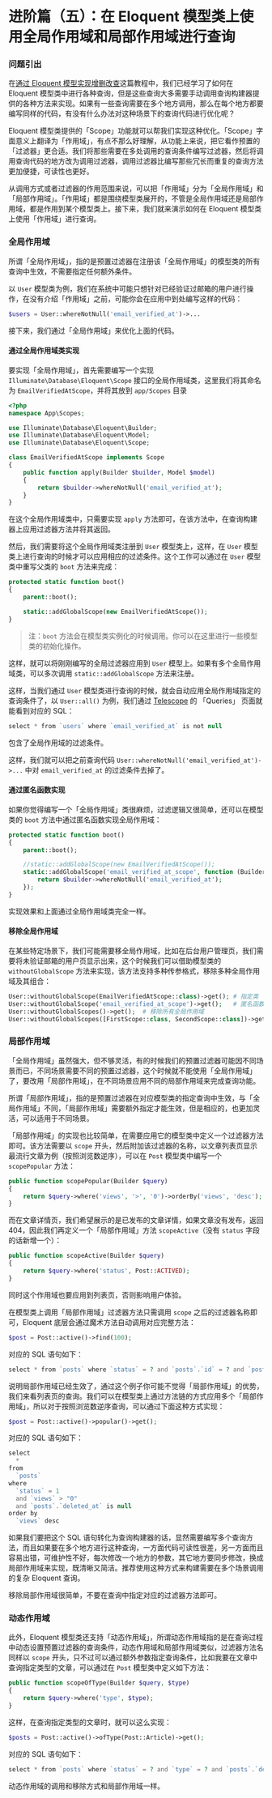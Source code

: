 # 进阶篇（五）：在 Eloquent 模型类上使用全局作用域和局部作用域进行查询

### 问题引出

在[通过 Eloquent 模型实现增删改查](https://laravelacademy.org/post/9699.html)这篇教程中，我们已经学习了如何在 Eloquent 模型类中进行各种查询，但是这些查询大多需要手动调用查询构建器提供的各种方法来实现。如果有一些查询需要在多个地方调用，那么在每个地方都要编写同样的代码，有没有什么办法对这种场景下的查询代码进行优化呢？

Eloquent 模型类提供的「Scope」功能就可以帮我们实现这种优化。「Scope」字面意义上翻译为「作用域」，有点不那么好理解，从功能上来说，把它看作预置的「过滤器」更合适。我们将那些需要在多处调用的查询条件编写过滤器，然后将调用查询代码的地方改为调用过滤器，调用过滤器比编写那些冗长而重复的查询方法更加便捷，可读性也更好。

从调用方式或者过滤器的作用范围来说，可以把「作用域」分为「全局作用域」和「局部作用域」。「作用域」都是围绕模型类展开的，不管是全局作用域还是局部作用域，都是作用到某个模型类上。接下来，我们就来演示如何在 Eloquent 模型类上使用「作用域」进行查询。

### 全局作用域

所谓「全局作用域」，指的是预置过滤器在注册该「全局作用域」的模型类的所有查询中生效，不需要指定任何额外条件。

以 `User` 模型类为例，我们在系统中可能只想针对已经验证过邮箱的用户进行操作，在没有介绍「作用域」之前，可能你会在应用中到处编写这样的代码：

```php
$users = User::whereNotNull('email_verified_at')->...
```

接下来，我们通过「全局作用域」来优化上面的代码。

#### 通过全局作用域类实现

要实现「全局作用域」，首先需要编写一个实现 `Illuminate\Database\Eloquent\Scope` 接口的全局作用域类，这里我们将其命名为 `EmailVerifiedAtScope`，并将其放到 `app/Scopes` 目录

```php
<?php
namespace App\Scopes;

use Illuminate\Database\Eloquent\Builder;
use Illuminate\Database\Eloquent\Model;
use Illuminate\Database\Eloquent\Scope;

class EmailVerifiedAtScope implements Scope
{
    public function apply(Builder $builder, Model $model)
    {
        return $builder->whereNotNull('email_verified_at');
    }
}
```

在这个全局作用域类中，只需要实现 `apply` 方法即可，在该方法中，在查询构建器上应用过滤器方法并将其返回。

然后，我们需要将这个全局作用域类注册到 `User` 模型类上，这样，在 `User` 模型类上进行查询的时候才可以应用相应的过滤条件。这个工作可以通过在 `User` 模型类中重写父类的 `boot` 方法来完成：

```php
protected static function boot()
{
    parent::boot();

    static::addGlobalScope(new EmailVerifiedAtScope());
}
```

> 注：`boot` 方法会在模型类实例化的时候调用。你可以在这里进行一些模型类的初始化操作。

这样，就可以将刚刚编写的全局过滤器应用到 `User` 模型上。如果有多个全局作用域类，可以多次调用 `static::addGlobalScope` 方法来注册。

这样，当我们通过 `User` 模型类进行查询的时候，就会自动应用全局作用域指定的查询条件了，以 `User::all()` 为例，我们通过 [Telescope](https://laravelacademy.org/post/9687.html) 的 「Queries」 页面就能看到对应的 SQL：

```php
select * from `users` where `email_verified_at` is not null
```

包含了全局作用域的过滤条件。

这样，我们就可以把之前查询代码 `User::whereNotNull('email_verified_at')->...` 中对 `email_verified_at` 的过滤条件去掉了。

#### 通过匿名函数实现

如果你觉得编写一个「全局作用域」类很麻烦，过滤逻辑又很简单，还可以在模型类的 `boot` 方法中通过匿名函数实现全局作用域：

```php
protected static function boot()
{
    parent::boot();

    //static::addGlobalScope(new EmailVerifiedAtScope());
    static::addGlobalScope('email_verified_at_scope', function (Builder $builder) {
        return $builder->whereNotNull('email_verified_at');
    });
}
```

实现效果和上面通过全局作用域类完全一样。

#### 移除全局作用域

在某些特定场景下，我们可能需要移全局作用域，比如在后台用户管理页，我们需要将未验证邮箱的用户页显示出来，这个时候我们可以借助模型类的 `withoutGlobalScope` 方法来实现，该方法支持多种传参格式，移除多种全局作用域及其组合：

```php
User::withoutGlobalScope(EmailVerifiedAtScope::class)->get(); # 指定类
User::withoutGlobalScope('email_verified_at_scope')->get();   # 匿名函数
User::withoutGlobalScopes()->get();  # 移除所有全局作用域
User::withoutGlobalScopes([FirstScope::class, SecondScope::class])->get();   # 移除多个类/匿名函数
```

### 局部作用域

「全局作用域」虽然强大，但不够灵活，有的时候我们的预置过滤器可能因不同场景而已，不同场景需要不同的预置过滤器，这个时候就不能使用「全局作用域」了，要改用「局部作用域」，在不同场景应用不同的局部作用域来完成查询功能。

所谓「局部作用域」，指的是预置过滤器在对应模型类的指定查询中生效，与「全局作用域」不同，「局部作用域」需要额外指定才能生效，但是相应的，也更加灵活，可以适用于不同场景。

「局部作用域」的实现也比较简单，在需要应用它的模型类中定义一个过滤器方法即可。该方法需要以 `scope` 开头，然后附加该过滤器的名称，以文章列表页显示最流行文章为例（按照浏览数逆序），可以在 `Post` 模型类中编写一个 `scopePopular` 方法：

```php
public function scopePopular(Builder $query)
{
    return $query->where('views', '>', '0')->orderBy('views', 'desc');
}
```

而在文章详情页，我们希望展示的是已发布的文章详情，如果文章没有发布，返回 404，因此我们再定义一个「局部作用域」方法 `scopeActive`（没有 `status` 字段的话新增一个）：

```php
public function scopeActive(Builder $query)
{
    return $query->where('status', Post::ACTIVED);
}
```

同时这个作用域也要应用到列表页，否则影响用户体验。

在模型类上调用「局部作用域」过滤器方法只需调用 `scope` 之后的过滤器名称即可，Eloquent 底层会通过魔术方法自动调用对应完整方法：

```php
$post = Post::active()->find(100);
```

对应的 SQL 语句如下：

```php
select * from `posts` where `status` = ? and `posts`.`id` = ? and `posts`.`deleted_at` is null limit 1
```

说明局部作用域已经生效了，通过这个例子你可能不觉得「局部作用域」的优势，我们来看列表页的查询。我们可以在模型类上通过方法链的方式应用多个「局部作用域」，所以对于按照浏览数逆序查询，可以通过下面这种方式实现：

```php
$post = Post::active()->popular()->get();
```

对应的 SQL 语句如下：

```php
select
  *
from
  `posts`
where
  `status` = 1
  and `views` > "0"
  and `posts`.`deleted_at` is null
order by
  `views` desc
```

如果我们要把这个 SQL 语句转化为查询构建器的话，显然需要编写多个查询方法，而且如果要在多个地方进行这种查询，一方面代码可读性很差，另一方面而且容易出错，可维护性不好，每次修改一个地方的参数，其它地方要同步修改，换成局部作用域来实现，既清晰又简洁。推荐使用这种方式来构建需要在多个场景调用的复杂 Eloquent 查询。

移除局部作用域很简单，不要在查询中指定对应的过滤器方法即可。

### 动态作用域

此外，Eloquent 模型类还支持「动态作用域」，所谓动态作用域指的是在查询过程中动态设置预置过滤器的查询条件，动态作用域和局部作用域类似，过滤器方法名同样以 `scope` 开头，只不过可以通过额外参数指定查询条件，比如我要在文章中查询指定类型的文章，可以通过在 `Post` 模型类中定义如下方法：

```php
public function scopeOfType(Builder $query, $type)
{
    return $query->where('type', $type);
}
```

这样，在查询指定类型的文章时，就可以这么实现：

```php
$posts = Post::active()->ofType(Post::Article)->get();
```

对应的 SQL 语句如下：

```php
select * from `posts` where `status` = ? and `type` = ? and `posts`.`deleted_at` is null
```

动态作用域的调用和移除方式和局部作用域一样。




























